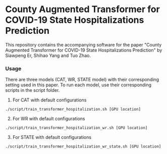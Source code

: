 # County Augmented Transformer for COVID-19 State Hospitalizations Prediction
This repository contains the accompanying software for the paper "County Augmented Transformer for COVID-19 State Hospitalizations Prediction" by Siawpeng Er, Shihao Yang and Tuo Zhao.

### Usage
There are three models (CAT, WR, STATE model) with their corresponding setting used in this paper. To run each model, use their corresponding scripts in the script folder.

1. For CAT with default configurations
```shell
./script/train_transformer_hospitalization.sh [GPU location]
```
2. For WR with default configurations
```shell
./script/train_transformer_hospitalization_wr.sh [GPU location]
```
3. For STATE with default configurations
```shell
./script/train_transformer_hospitalization_wr_state.sh [GPU location]
```

